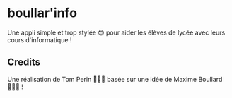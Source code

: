 # boullar'info

Une appli simple et trop stylée 😎 pour aider les élèves de lycée avec leurs cours d'informatique !

## Credits

Une réalisation de Tom Perin 👨🏻‍💻 basée sur une idée de Maxime Boullard 👨🏻‍🏫 !
